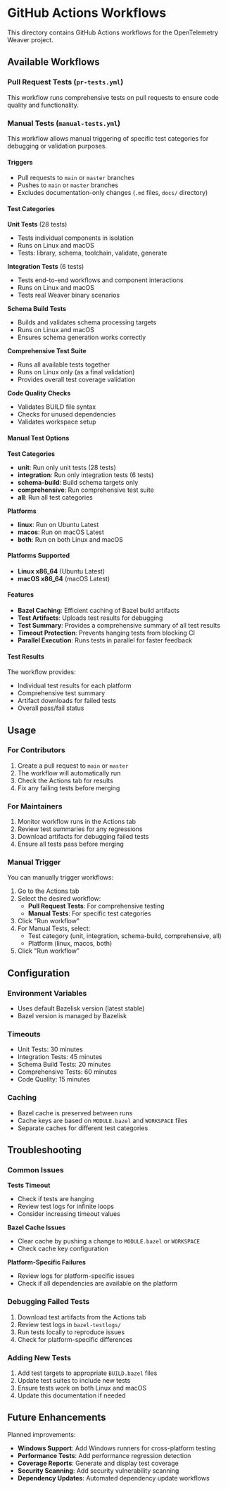# GitHub Actions Workflows

This directory contains GitHub Actions workflows for the OpenTelemetry Weaver project.

## Available Workflows

### Pull Request Tests (`pr-tests.yml`)

This workflow runs comprehensive tests on pull requests to ensure code quality and functionality.

### Manual Tests (`manual-tests.yml`)

This workflow allows manual triggering of specific test categories for debugging or validation purposes.

#### Triggers
- Pull requests to `main` or `master` branches
- Pushes to `main` or `master` branches
- Excludes documentation-only changes (`.md` files, `docs/` directory)

#### Test Categories

**Unit Tests** (28 tests)
- Tests individual components in isolation
- Runs on Linux and macOS
- Tests: library, schema, toolchain, validate, generate

**Integration Tests** (6 tests)
- Tests end-to-end workflows and component interactions
- Runs on Linux and macOS
- Tests real Weaver binary scenarios

**Schema Build Tests**
- Builds and validates schema processing targets
- Runs on Linux and macOS
- Ensures schema generation works correctly

**Comprehensive Test Suite**
- Runs all available tests together
- Runs on Linux only (as a final validation)
- Provides overall test coverage validation

**Code Quality Checks**
- Validates BUILD file syntax
- Checks for unused dependencies
- Validates workspace setup

#### Manual Test Options

**Test Categories**
- **unit**: Run only unit tests (28 tests)
- **integration**: Run only integration tests (6 tests)
- **schema-build**: Build schema targets only
- **comprehensive**: Run comprehensive test suite
- **all**: Run all test categories

**Platforms**
- **linux**: Run on Ubuntu Latest
- **macos**: Run on macOS Latest
- **both**: Run on both Linux and macOS

#### Platforms Supported
- **Linux x86_64** (Ubuntu Latest)
- **macOS x86_64** (macOS Latest)

#### Features
- **Bazel Caching**: Efficient caching of Bazel build artifacts
- **Test Artifacts**: Uploads test results for debugging
- **Test Summary**: Provides a comprehensive summary of all test results
- **Timeout Protection**: Prevents hanging tests from blocking CI
- **Parallel Execution**: Runs tests in parallel for faster feedback

#### Test Results
The workflow provides:
- Individual test results for each platform
- Comprehensive test summary
- Artifact downloads for failed tests
- Overall pass/fail status

## Usage

### For Contributors
1. Create a pull request to `main` or `master`
2. The workflow will automatically run
3. Check the Actions tab for results
4. Fix any failing tests before merging

### For Maintainers
1. Monitor workflow runs in the Actions tab
2. Review test summaries for any regressions
3. Download artifacts for debugging failed tests
4. Ensure all tests pass before merging

### Manual Trigger
You can manually trigger workflows:
1. Go to the Actions tab
2. Select the desired workflow:
   - **Pull Request Tests**: For comprehensive testing
   - **Manual Tests**: For specific test categories
3. Click "Run workflow"
4. For Manual Tests, select:
   - Test category (unit, integration, schema-build, comprehensive, all)
   - Platform (linux, macos, both)
5. Click "Run workflow"

## Configuration

### Environment Variables
- Uses default Bazelisk version (latest stable)
- Bazel version is managed by Bazelisk

### Timeouts
- Unit Tests: 30 minutes
- Integration Tests: 45 minutes
- Schema Build Tests: 20 minutes
- Comprehensive Tests: 60 minutes
- Code Quality: 15 minutes

### Caching
- Bazel cache is preserved between runs
- Cache keys are based on `MODULE.bazel` and `WORKSPACE` files
- Separate caches for different test categories

## Troubleshooting

### Common Issues

**Tests Timeout**
- Check if tests are hanging
- Review test logs for infinite loops
- Consider increasing timeout values

**Bazel Cache Issues**
- Clear cache by pushing a change to `MODULE.bazel` or `WORKSPACE`
- Check cache key configuration

**Platform-Specific Failures**
- Review logs for platform-specific issues
- Check if all dependencies are available on the platform

### Debugging Failed Tests
1. Download test artifacts from the Actions tab
2. Review test logs in `bazel-testlogs/`
3. Run tests locally to reproduce issues
4. Check for platform-specific differences

### Adding New Tests
1. Add test targets to appropriate `BUILD.bazel` files
2. Update test suites to include new tests
3. Ensure tests work on both Linux and macOS
4. Update this documentation if needed

## Future Enhancements

Planned improvements:
- **Windows Support**: Add Windows runners for cross-platform testing
- **Performance Tests**: Add performance regression detection
- **Coverage Reports**: Generate and display test coverage
- **Security Scanning**: Add security vulnerability scanning
- **Dependency Updates**: Automated dependency update workflows 